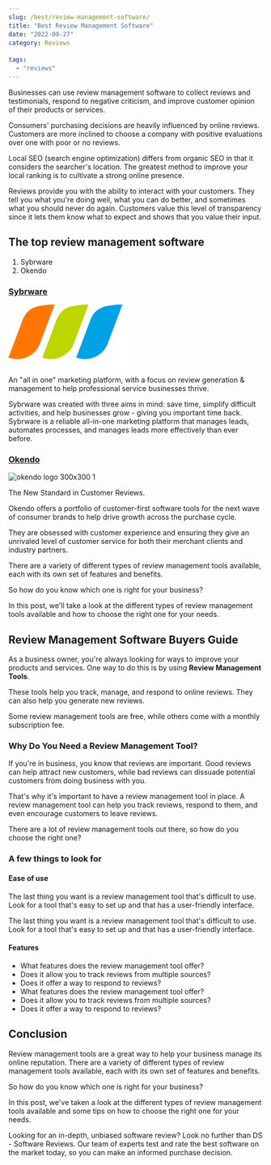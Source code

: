 ```yaml
---
slug: /best/review-management-software/
title: "Best Review Management Software"
date: "2022-09-27"
category: Reviews

tags: 
  - "reviews"
---
```


Businesses can use review management software to collect reviews and testimonials, respond to negative criticism, and improve customer opinion of their products or services.

Consumers' purchasing decisions are heavily influenced by online reviews. Customers are more inclined to choose a company with positive evaluations over one with poor or no reviews.

Local SEO (search engine optimization) differs from organic SEO in that it considers the searcher's location. The greatest method to improve your local ranking is to cultivate a strong online presence.

Reviews provide you with the ability to interact with your customers. They tell you what you're doing well, what you can do better, and sometimes what you should never do again. Customers value this level of transparency since it lets them know what to expect and shows that you value their input.

## The top review management software

1. Sybrware
2. Okendo

### [Sybrware](https://serp.ly/sybrware)

![sybrware review managament platform tools](/images/sybrware-review-managament-platform-tools.png)

An "all in one" marketing platform, with a focus on review generation & management to help professional service businesses thrive.

Sybrware was created with three aims in mind: save time, simplify difficult activities, and help businesses grow - giving you important time back. Sybrware is a reliable all-in-one marketing platform that manages leads, automates processes, and manages leads more effectively than ever before.

### [Okendo](https://serp.ly/okendo/)

![okendo logo 300x300 1](/images/okendo-logo-300x300.png)

The New Standard in Customer Reviews.

Okendo offers a portfolio of customer-first software tools for the next wave of consumer brands to help drive growth across the purchase cycle.

They are obsessed with customer experience and ensuring they give an unrivaled level of customer service for both their merchant clients and industry partners.

There are a variety of different types of review management tools available, each with its own set of features and benefits.

So how do you know which one is right for your business?

In this post, we'll take a look at the different types of review management tools available and how to choose the right one for your needs.

## Review Management Software Buyers Guide

As a business owner, you're always looking for ways to improve your products and services. One way to do this is by using **Review Management Tools**.

These tools help you track, manage, and respond to online reviews. They can also help you generate new reviews.

Some review management tools are free, while others come with a monthly subscription fee.

### Why Do You Need a Review Management Tool?

If you're in business, you know that reviews are important. Good reviews can help attract new customers, while bad reviews can dissuade potential customers from doing business with you.

That's why it's important to have a review management tool in place. A review management tool can help you track reviews, respond to them, and even encourage customers to leave reviews.

There are a lot of review management tools out there, so how do you choose the right one?

### **A few things to look for**

#### **Ease of use**

The last thing you want is a review management tool that's difficult to use. Look for a tool that's easy to set up and that has a user-friendly interface.

The last thing you want is a review management tool that's difficult to use. Look for a tool that's easy to set up and that has a user-friendly interface.

#### **Features**

- What features does the review management tool offer?
- Does it allow you to track reviews from multiple sources?
- Does it offer a way to respond to reviews?
- What features does the review management tool offer?
- Does it allow you to track reviews from multiple sources?
- Does it offer a way to respond to reviews?

## Conclusion

Review management tools are a great way to help your business manage its online reputation. There are a variety of different types of review management tools available, each with its own set of features and benefits.

So how do you know which one is right for your business?

In this post, we've taken a look at the different types of review management tools available and some tips on how to choose the right one for your needs.

Looking for an in-depth, unbiased software review? Look no further than DS - Software Reviews. Our team of experts test and rate the best software on the market today, so you can make an informed purchase decision.
